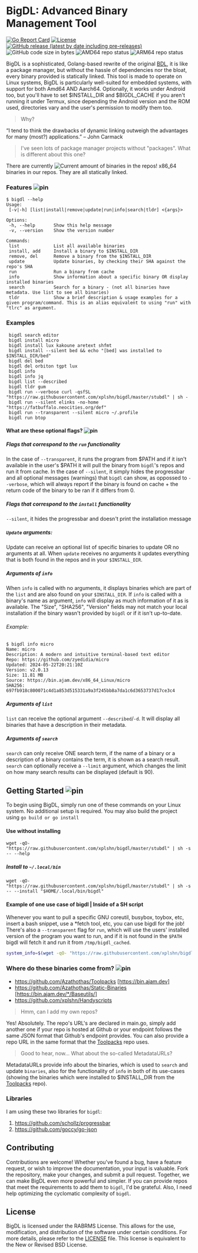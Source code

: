 # BigDL: Advanced Binary Management Tool
[![Go Report Card](https://goreportcard.com/badge/github.com/xplshn/bigdl)](https://goreportcard.com/report/github.com/xplshn/bigdl)
[![License](https://img.shields.io/badge/license-%20RABRMS-bright_green)](https://github.com/xplshn/bigdl/blob/master/LICENSE)
[![GitHub release (latest by date including pre-releases)](https://img.shields.io/github/v/release/xplshn/bigdl?include_prereleases)](https://github.com/xplshn/bigdl/releases/latest)
![GitHub code size in bytes](https://img.shields.io/github/languages/code-size/xplshn/bigdl)
![AMD64 repo status](https://github.com/Azathothas/Toolpacks/actions/workflows/build_x86_64_Linux.yaml/badge.svg)
![ARM64 repo status](https://github.com/Azathothas/Toolpacks/actions/workflows/build_aarch64_Linux.yaml/badge.svg)

BigDL is a sophisticated, Golang-based rewrite of the original [BDL](https://github.com/xplshn/Handyscripts/blob/master/bdl), it is like a package manager, but without the hassle of dependencies nor the bloat, every binary provided is statically linked. This tool is made to operate on Linux systems, BigDL is particularly well-suited for embedded systems, with support for both Amd64 AND Aarch64. Optionally, it works under Android too, but you'll have to set $INSTALL_DIR and $BIGDL_CACHE if you aren't running it under Termux, since depending the Android version and the ROM used, directories vary and the user's permission to modify them too.

> Why?

 “I tend to think the drawbacks of dynamic linking outweigh the advantages for many (most?) applications.” – John Carmack

> I've seen lots of package manager projects without "packages". What is different about this one?

 There are currently ![Current amount of binaries in the repos! x86_64](https://raw.githubusercontent.com/xplshn/bigdl/master/counter.svg) binaries in our repos. They are all statically linked.

### Features ![pin](https://raw.githubusercontent.com/xplshn/bigdl/master/pin.svg)

```
$ bigdl --help
Usage:
 [-v|-h] [list|install|remove|update|run|info|search|tldr] <{args}>

Options:
 -h, --help       Show this help message
 -v, --version    Show the version number

Commands:
 list             List all available binaries
 install, add     Install a binary to $INSTALL_DIR
 remove, del      Remove a binary from the $INSTALL_DIR
 update           Update binaries, by checking their SHA against the repo's SHA
 run              Run a binary from cache
 info             Show information about a specific binary OR display installed binaries
 search           Search for a binary - (not all binaries have metadata. Use list to see all binaries)
 tldr             Show a brief description & usage examples for a given program/command. This is an alias equivalent to using "run" with "tlrc" as argument.
```

### Examples
```
 bigdl search editor
 bigdl install micro
 bigdl install lux kakoune aretext shfmt
 bigdl install --silent bed && echo "[bed] was installed to $INSTALL_DIR/bed"
 bigdl del bed
 bigdl del orbiton tgpt lux
 bigdl info
 bigdl info jq
 bigdl list --described
 bigdl tldr gum
 bigdl run --verbose curl -qsfSL "https://raw.githubusercontent.com/xplshn/bigdl/master/stubdl" | sh -
 bigdl run --silent elinks -no-home "https://fatbuffalo.neocities.org/def"
 bigdl run --transparent --silent micro ~/.profile
 bigdl run btop
```

#### What are these optional flags? ![pin](https://raw.githubusercontent.com/xplshn/bigdl/master/pin.svg)
##### Flags that correspond to the `run` functionality
In the case of `--transparent`, it runs the program from $PATH and if it isn't available in the user's $PATH it will pull the binary from `bigdl`'s repos and run it from cache.
In the case of `--silent`, it simply hides the progressbar and all optional messages (warnings) that `bigdl` can show, as oppossed to `--verbose`, which will always report if the binary is found on cache + the return code of the binary to be ran if it differs from 0.
##### Flags that correspond to the `install` functionality
`--silent`, it hides the progressbar and doesn't print the installation message
##### `Update` arguments:
Update can receive an optional list of specific binaries to update OR no arguments at all. When `update` receives no arguments it updates everything that is both found in the repos and in your `$INSTALL_DIR`.
##### Arguments of `info`
When `info` is called with no arguments, it displays binaries which are part of the `list` and are also found on your `$INSTALL_DIR`. If `info` is called with a binary's name as argument, `info` will display as much information of it as is available. The "Size", "SHA256", "Version" fields may not match your local installation if the binary wasn't provided by `bigdl` or if it isn't up-to-date.
###### Example:
```
$ bigdl info micro
Name: micro
Description: A modern and intuitive terminal-based text editor
Repo: https://github.com/zyedidia/micro
Updated: 2024-05-22T20:21:10Z
Version: v2.0.13
Size: 11.81 MB
Source: https://bin.ajam.dev/x86_64_Linux/micro
SHA256: 697fb918c800071c4d1a853d515331a9a3f245bb8a7da1c6d3653737d17ce3c4
```
##### Arguments of `list`
`list` can receive the optional argument `--described`/`-d`. It will display all binaries that have a description in their metadata.
##### Arguments of `search`
`search` can only receive ONE search term, if the name of a binary or a description of a binary contains the term, it is shown as a search result.
`search` can optionally receive a `--limit` argument, which changes the limit on how many search results can be displayed (default is 90).

## Getting Started ![pin](https://raw.githubusercontent.com/xplshn/bigdl/master/pin.svg)

To begin using BigDL, simply run one of these commands on your Linux system. No additional setup is required. You may also build the project using `go build or go install`
#### Use without installing
```
wget -qO- "https://raw.githubusercontent.com/xplshn/bigdl/master/stubdl" | sh -s -- --help
```
##### Install to `~/.local/bin`
```
wget -qO- "https://raw.githubusercontent.com/xplshn/bigdl/master/stubdl" | sh -s -- --install "$HOME/.local/bin/bigdl"
```

#### Example of one use case of bigdl | Inside of a SH script
Whenever you want to pull a specific GNU coreutil, busybox, toybox, etc, insert a bash snippet, use a *fetch tool, etc, you can use bigdl for the job! There's also a `--transparent` flag for `run`, which will use the users' installed version of the program you want to run, and if it is not found in the `$PATH` bigdl will fetch it and run it from `/tmp/bigdl_cached`.
```sh
system_info=$(wget -qO- "https://raw.githubusercontent.com/xplshn/bigdl/master/stubdl" | sh -s -- run --silent albafetch --no-logo - || curl -qsfSL "https://raw.githubusercontent.com/xplshn/bigdl/master/stubdl" | sh -s -- run --silent albafetch --no-logo -)
```

### Where do these binaries come from? ![pin](https://raw.githubusercontent.com/xplshn/bigdl/master/pin.svg)
- https://github.com/Azathothas/Toolpacks [https://bin.ajam.dev]
- https://github.com/Azathothas/Static-Binaries [https://bin.ajam.dev/*/Baseutils/]
- https://github.com/xplshn/Handyscripts
>Hmm, can I add my own repos?

Yes! Absolutely. The repo's URL's are declared in main.go, simply add another one if your repo is hosted at Github or your endpoint follows the same JSON format that Github's endpoint provides. You can also provide a repo URL in the same format that the [Toolpacks](https://github.com/Azathothas/Toolpacks) repo uses.

>Good to hear, now... What about the so-called MetadataURLs?

MetadataURLs provide info about the binaries, which is used to `search` and update `binaries`, also for the functionality of `info` in both of its use-cases (showing the binaries which were installed to $INSTALL_DIR from the [Toolpacks](https://github.com/Azathothas/Toolpacks) repo).

### Libraries
I am using these two libraries for `bigdl`:
1. https://github.com/schollz/progressbar
2. https://github.com/goccy/go-json

## Contributing
Contributions are welcome! Whether you've found a bug, have a feature request, or wish to improve the documentation, your input is valuable. Fork the repository, make your changes, and submit a pull request. Together, we can make BigDL even more powerful and simpler. If you can provide repos that meet the requirements to add them to `bigdl`, I'd be grateful.
Also, I need help optimizing the cyclomatic complexity of `bigdl`.

## License
BigDL is licensed under the RABRMS License. This allows for the use, modification, and distribution of the software under certain conditions. For more details, please refer to the [LICENSE](LICENSE) file. This license is equivalent to the New or Revised BSD License.
